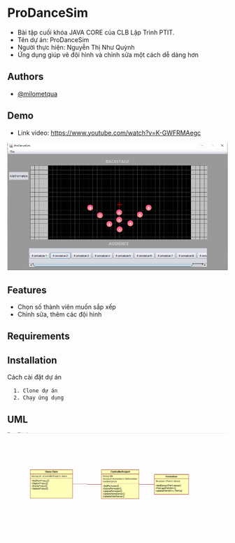 # ProDanceSim

* Bài tập cuối khóa JAVA CORE của CLB Lập Trình PTIT.
* Tên dự án: ProDanceSim
* Người thực hiện: Nguyễn Thị Như Quỳnh
* Ứng dụng giúp vẽ đội hình và chỉnh sửa một cách dễ dàng hơn

## Authors
* [@milometqua](https://github.com/milometqua)
## Demo
* Link video: https://www.youtube.com/watch?v=K-GWFRMAegc

![alt text](Capture.PNG)
## Features
* Chọn số thành viên muốn sắp xếp
* Chỉnh sửa, thêm các đội hình
## Requirements

## Installation
Cách cài đặt dự án
```
  1. Clone dự án
  2. Chạy ứng dụng
```
## UML
![alt text](ProDanceSimUML.PNG)
